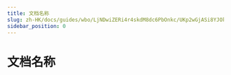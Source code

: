 ```yaml
---
title: 文档名称
slug: zh-HK/docs/guides/wbo/LjNDwiZERi4r4skdM8dc6PbOnkc/UKp2wGjASi8YJOkMzuEcfmNonuf/WR76w9DMGibqOokSWDfcxSohnIf
sidebar_position: 0
---
```



# 文档名称

